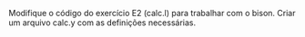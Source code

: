 Modifique o código do exercício E2 (calc.l) para trabalhar com o bison. Criar um arquivo calc.y com as definições necessárias.

